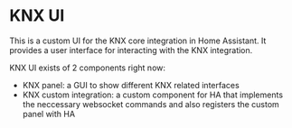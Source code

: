 # KNX UI

This is a custom UI for the KNX core integration in Home Assistant. It provides a user interface for interacting with the
KNX integration.

KNX UI exists of 2 components right now:
* KNX panel: a GUI to show different KNX related interfaces
* KNX custom integration: a custom component for HA that implements the neccessary websocket commands and also registers the custom panel with HA